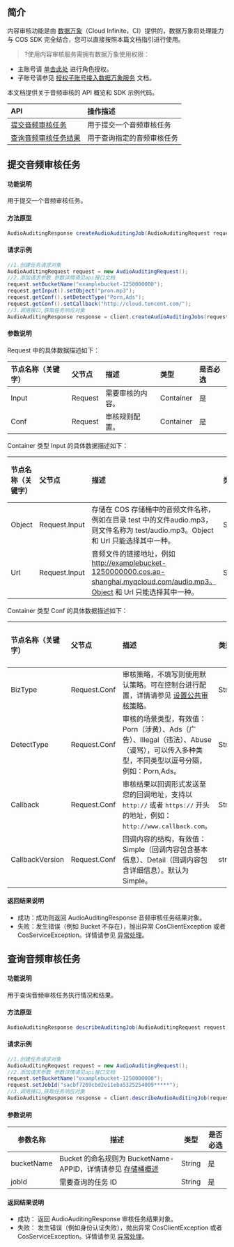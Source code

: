 ## 简介
内容审核功能是由 [数据万象](https://cloud.tencent.com/document/product/460)（Cloud Infinite，CI）提供的，数据万象将处理能力与 COS SDK 完全结合，您可以直接按照本篇文档指引进行使用。

>?使用内容审核服务需拥有数据万象使用权限：
- 主账号请 [单击此处](https://console.cloud.tencent.com/cam/role/grant?roleName=CI_QCSRole&policyName=QcloudCOSDataFullControl,QcloudAccessForCIRole,QcloudPartAccessForCIRole&principal=eyJzZXJ2aWNlIjoiY2kucWNsb3VkLmNvbSJ9&serviceType=%E6%95%B0%E6%8D%AE%E4%B8%87%E8%B1%A1&s_url=https%3A%2F%2Fconsole.cloud.tencent.com%2Fci) 进行角色授权。
- 子账号请参见 [授权子账号接入数据万象服务](https://cloud.tencent.com/document/product/460/36238) 文档。

本文档提供关于音频审核的 API 概览和 SDK 示例代码。

| API                                                          | 操作描述                   |
| :----------------------------------------------------------- | :------------------------- |
|[提交音频审核任务](https://cloud.tencent.com/document/product/436/54063) | 用于提交一个音频审核任务   |
|[查询音频审核任务结果](https://cloud.tencent.com/document/product/436/54064)  | 用于查询指定的音频审核任务 |


## 提交音频审核任务

#### 功能说明

用于提交一个音频审核任务。

#### 方法原型

```java
AudioAuditingResponse createAudioAuditingJob(AudioAuditingRequest request);
```

#### 请求示例

```java
//1.创建任务请求对象
AudioAuditingRequest request = new AudioAuditingRequest();
//2.添加请求参数 参数详情请见api接口文档
request.setBucketName("examplebucket-1250000000");
request.getInput().setObject("pron.mp3");
request.getConf().setDetectType("Porn,Ads");
request.getConf().setCallback("http://cloud.tencent.com/");
//3.调用接口,获取任务响应对象
AudioAuditingResponse response = client.createAudioAuditingJobs(request);
```


#### 参数说明

Request 中的具体数据描述如下：

| 节点名称（关键字） | 父节点  | 描述           | 类型      | 是否必选 |
| :----------------- | :------ | :------------- | :-------- | :------- |
| Input              | Request | 需要审核的内容。 | Container | 是       |
| Conf               | Request | 审核规则配置。   | Container | 是       |

Container 类型 Input 的具体数据描述如下：

| 节点名称（关键字） | 父节点        | 描述                                                         | 类型   | 是否必选 |
| :----------------- | :------------ | :----------------------------------------------------------- | :----- | :------- |
| Object             | Request.Input | 存储在 COS 存储桶中的音频文件名称，例如在目录 test 中的文件audio.mp3，则文件名称为 test/audio.mp3。Object 和 Url 只能选择其中一种。 | String | 否       |
| Url                | Request.Input | 音频文件的链接地址，例如 http://examplebucket-1250000000.cos.ap-shanghai.myqcloud.com/audio.mp3。Object 和 Url 只能选择其中一种。 | String | 否       |

Container 类型 Conf 的具体数据描述如下：

| 节点名称（关键字） | 父节点       | 描述                                                         | 类型   | 是否必选 |
| :----------------- | :----------- | :----------------------------------------------------------- | :----- | :------- |
| BizType            | Request.Conf | 审核策略，不填写则使用默认策略。可在控制台进行配置，详情请参见 [设置公共审核策略](https://cloud.tencent.com/document/product/460/56345)。 | String       | 否         |
| DetectType         | Request.Conf | 审核的场景类型，有效值：Porn（涉黄）、Ads（广告）、Illegal（违法）、Abuse（谩骂），可以传入多种类型，不同类型以逗号分隔，例如：Porn,Ads。 | String | 否       |
| Callback           | Request.Conf | 审核结果以回调形式发送至您的回调地址，支持以 `http://` 或者 `https://` 开头的地址，例如：`http://www.callback.com`。 | String | 否       |
| CallbackVersion    | Request.Conf | 回调内容的结构，有效值：Simple（回调内容包含基本信息）、Detail（回调内容包含详细信息）。默认为 Simple。 | string | 否       |

#### 返回结果说明

- 成功：成功则返回 AudioAuditingResponse 音频审核任务结果对象。
- 失败：发生错误（例如 Bucket 不存在），抛出异常 CosClientException 或者 CosServiceException。详情请参见 [异常处理](https://cloud.tencent.com/document/product/436/35218)。



## 查询音频审核任务

#### 功能说明
用于查询音频审核任务执行情况和结果。

#### 方法原型

```java
AudioAuditingResponse describeAuditingJob(AudioAuditingRequest request);
```

#### 请求示例

```java
//1.创建任务请求对象
AudioAuditingRequest request = new AudioAuditingRequest();
//2.添加请求参数 参数详情请见api接口文档
request.setBucketName("examplebucket-1250000000");
request.setJobId("sacbf7269cbd2e11eba5325254009*****");
//3.调用接口,获取任务响应对象
AudioAuditingResponse response = client.describeAudioAuditingJob(request);
```

#### 参数说明

| 参数名称   | 描述                                                         | 类型   | 是否必选|
| ---------- | ------------------------------------------------------------ | ------ |-----|
| bucketName | Bucket 的命名规则为 BucketName-APPID，详情请参见 [存储桶概述](https://cloud.tencent.com/document/product/436/13312) | String |是|
| jobId | 需要查询的任务 ID | String |是|

#### 返回结果说明

- 成功： 返回 AudioAuditingResponse 审核任务结果对象。
- 失败： 发生错误（例如身份认证失败），抛出异常 CosClientException 或者 CosServiceException。详情请参见 [异常处理](https://cloud.tencent.com/document/product/436/35218)。


